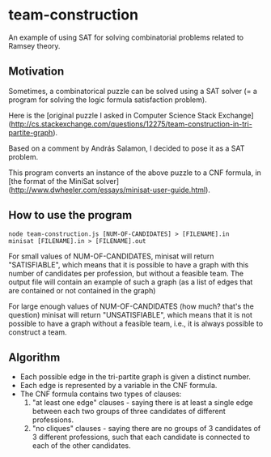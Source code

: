 team-construction
=================

An example of using SAT for solving combinatorial problems related to Ramsey theory.

Motivation
----------

Sometimes, a combinatorical puzzle can be solved using a SAT solver (= a program for solving the logic formula satisfaction problem).

Here is the [original puzzle I asked in Computer Science Stack Exchange] (http://cs.stackexchange.com/questions/12275/team-construction-in-tri-partite-graph).

Based on a comment by András Salamon, I decided to pose it as a SAT problem.

This program converts an instance of the above puzzle to a CNF formula, in 
[the format of the MiniSat solver] (http://www.dwheeler.com/essays/minisat-user-guide.html).

How to use the program
----------------------
    node team-construction.js [NUM-OF-CANDIDATES] > [FILENAME].in
    minisat [FILENAME].in > [FILENAME].out

For small values of NUM-OF-CANDIDATES, minisat will return "SATISFIABLE", which means that it is possible to have a graph with this number of candidates per profession, but without a feasible team. The output file will contain an example of such a graph (as a list of edges that are contained or not contained in the graph)

For large enough values of NUM-OF-CANDIDATES (how much? that's the question) minisat will return "UNSATISFIABLE", which means that it is not possible to have a graph without a feasible team, i.e., it is always possible to construct a team.

Algorithm
---------
* Each possible edge in the tri-partite graph is given a distinct number.
* Each edge is represented by a variable in the CNF formula.
* The CNF formula contains two types of clauses:
    1. "at least one edge" clauses - saying there is at least a single edge between each two groups of three candidates of different professions.
    2. "no cliques" clauses - saying there are no groups of 3 candidates of 3 different professions, such that each candidate is connected to each of the other candidates.


